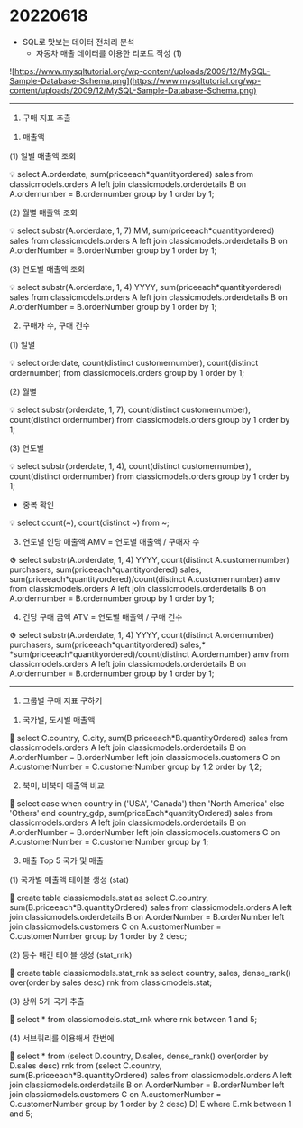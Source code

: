 # 20220618

 - SQL로 맛보는 데이터 전처리 분석
    - 자동차 매출 데이터를 이용한 리포트 작성 (1)

![https://www.mysqltutorial.org/wp-content/uploads/2009/12/MySQL-Sample-Database-Schema.png](https://www.mysqltutorial.org/wp-content/uploads/2009/12/MySQL-Sample-Database-Schema.png)

---

1. 구매 지표 추출

1) 매출액

(1) 일별 매출액 조회

<aside>
💡 select A.orderdate, sum(priceeach*quantityordered) sales
from classicmodels.orders A left join classicmodels.orderdetails B on A.ordernumber = B.ordernumber
group by 1 order by 1;

</aside>

(2) 월별 매출액 조회

<aside>
💡 select substr(A.orderdate, 1, 7) MM, sum(priceeach*quantityordered) sales
from classicmodels.orders A left join classicmodels.orderdetails B
on A.orderNumber = B.orderNumber
group by 1 order by 1;

</aside>

(3) 연도별 매출액 조회

<aside>
💡 select substr(A.orderdate, 1, 4) YYYY, sum(priceeach*quantityordered) sales
from classicmodels.orders A left join classicmodels.orderdetails B
on A.orderNumber = B.orderNumber
group by 1 order by 1;

</aside>

2) 구매자 수, 구매 건수

(1) 일별

<aside>
💡 select orderdate, count(distinct customernumber), count(distinct ordernumber)
from classicmodels.orders
group by 1 order by 1;

</aside>

(2) 월별

<aside>
💡 select substr(orderdate, 1, 7), count(distinct customernumber), count(distinct ordernumber)
from classicmodels.orders
group by 1 order by 1;

</aside>

(3) 연도별

<aside>
💡 select substr(orderdate, 1, 4), count(distinct customernumber), count(distinct ordernumber)
from classicmodels.orders
group by 1 order by 1;

</aside>

* 중복 확인

<aside>
💡 select count(~), count(distinct ~) 
from ~;

</aside>

3) 연도별 인당 매출액 AMV = 연도별 매출액 / 구매자 수

<aside>
⚙ select 	substr(A.orderdate, 1, 4) YYYY,
                 count(distinct A.customernumber) purchasers,
                 sum(priceeach*quantityordered) sales,
                 sum(priceeach*quantityordered)/count(distinct A.customernumber) amv
from 	classicmodels.orders A left join classicmodels.orderdetails B
          on   A.ordernumber = B.ordernumber
group by  1 order by 1;

</aside>

4) 건당 구매 금액 ATV = 연도별 매출액 / 구매 건수

<aside>
⚙ select 	substr(A.orderdate, 1, 4) YYYY,
                 count(distinct A.ordernumber) purchasers,
                 sum(priceeach*quantityordered) sales,*
                 *sum(priceeach*quantityordered)/count(distinct A.ordernumber) amv
from 	classicmodels.orders A left join classicmodels.orderdetails B
           on  A.ordernumber = B.ordernumber
group by  1 order by 1;

</aside>

---

1. 그룹별 구매 지표 구하기

1) 국가별, 도시별 매출액

<aside>
📎 select 	C.country, C.city, sum(B.priceeach*B.quantityOrdered) sales
from	classicmodels.orders A left join classicmodels.orderdetails B on A.orderNumber = B.orderNumber
left join     classicmodels.customers C on A.customerNumber = C.customerNumber
group by  1,2 order by 1,2;

</aside>

2) 북미, 비북미 매출액 비교

<aside>
📎 select case when country in ('USA', 'Canada') then 'North America' else 'Others' end country_gdp,
sum(priceEach*quantityOrdered) sales
from classicmodels.orders A left join classicmodels.orderdetails B
on A.orderNumber = B.orderNumber
left join classicmodels.customers C
on A.customerNumber = C.customerNumber
group by 1;

</aside>

3) 매출 Top 5 국가 및 매출

(1) 국가별 매출액 테이블 생성 (stat)

<aside>
📎 create table classicmodels.stat as
select 	C.country, sum(B.priceeach*B.quantityOrdered) sales
from	classicmodels.orders A left join classicmodels.orderdetails B on A.orderNumber = B.orderNumber
left join     classicmodels.customers C on A.customerNumber = C.customerNumber
group by  1 order by 2 desc;

</aside>

(2) 등수 매긴 테이블 생성 (stat_rnk)

<aside>
📎 create table classicmodels.stat_rnk as
select country, sales, dense_rank() over(order by sales desc) rnk
from classicmodels.stat;

</aside>

(3) 상위 5개 국가 추출

<aside>
📎 select *
from classicmodels.stat_rnk
where rnk between 1 and 5;

</aside>

(4) 서브쿼리를 이용해서 한번에

<aside>
📎 select *
from
(select D.country, D.sales, dense_rank() over(order by D.sales desc) rnk
from
(select 	C.country, sum(B.priceeach*B.quantityOrdered) sales
from	classicmodels.orders A left join classicmodels.orderdetails B on A.orderNumber = B.orderNumber
left join     classicmodels.customers C on A.customerNumber = C.customerNumber
group by  1 order by 2 desc) D) E
where E.rnk between 1 and 5;

</aside>